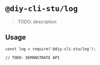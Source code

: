 # `@diy-cli-stu/log`

> TODO: description

## Usage

```
const log = require('@diy-cli-stu/log');

// TODO: DEMONSTRATE API
```
